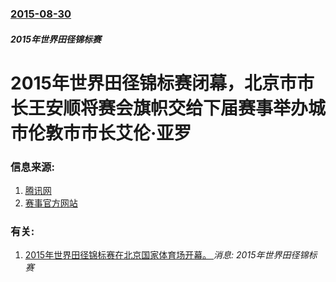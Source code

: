 ### [2015-08-30](/news/2015/08/30/index.md)

##### 2015年世界田径锦标赛
# 2015年世界田径锦标赛闭幕，北京市市长王安顺将赛会旗帜交给下届赛事举办城市伦敦市市长艾伦·亚罗 




### 信息来源:

1. [腾讯网](http://sports.qq.com/a/20150830/038176.htm)
2. [赛事官方网站](http://www.iaafbeijing2015.com/photoview/5R8L0005/131803.html#p=B2A3P8U406JC0005)

### 有关:

1. [2015年世界田径锦标赛在北京国家体育场开幕。 ](/news/2015/08/22/2015年世界田径锦标赛在北京国家体育场开幕.md) _消息: 2015年世界田径锦标赛_
